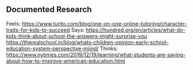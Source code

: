 ## Documented Research
Feels: https://www.turito.com/blog/one-on-one-online-tutoring/character-traits-for-kids-to-succeed
Says:
 https://hundred.org/en/articles/what-do-kids-think-about-school-the-answers-might-surprise-you 
https://therealschool.in/blog/whats-children-opinion-early-school-education-system-perspective-miind/
Thinks: https://www.nytimes.com/2019/12/19/learning/what-students-are-saying-about-how-to-improve-american-education.html
